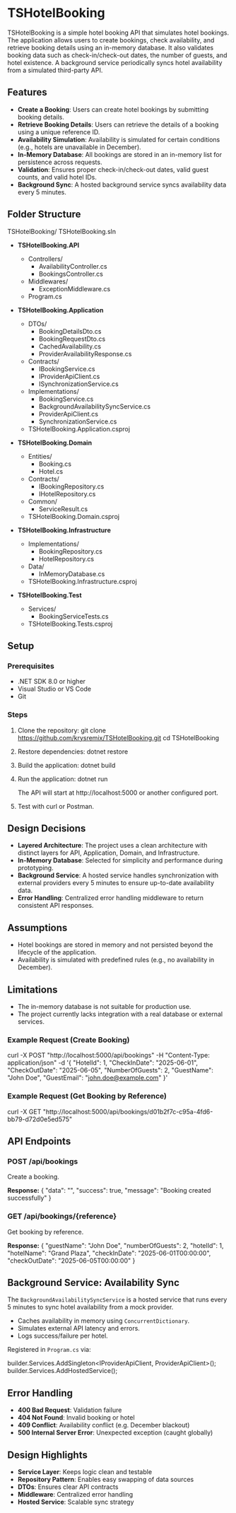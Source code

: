 # TSHotelBooking

TSHotelBooking is a simple hotel booking API that simulates hotel bookings. The application allows users to create bookings, check availability, and retrieve booking details using an in-memory database. It also validates booking data such as check-in/check-out dates, the number of guests, and hotel existence. A background service periodically syncs hotel availability from a simulated third-party API.

## Features

- **Create a Booking**: Users can create hotel bookings by submitting booking details.
- **Retrieve Booking Details**: Users can retrieve the details of a booking using a unique reference ID.
- **Availability Simulation**: Availability is simulated for certain conditions (e.g., hotels are unavailable in December).
- **In-Memory Database**: All bookings are stored in an in-memory list for persistence across requests.
- **Validation**: Ensures proper check-in/check-out dates, valid guest counts, and valid hotel IDs.
- **Background Sync**: A hosted background service syncs availability data every 5 minutes.

## Folder Structure

TSHotelBooking/
TSHotelBooking.sln

- **TSHotelBooking.API**
  - Controllers/
    - AvailabilityController.cs 
    - BookingsController.cs
  - Middlewares/
    - ExceptionMiddleware.cs
  - Program.cs

- **TSHotelBooking.Application**
  - DTOs/
    - BookingDetailsDto.cs
    - BookingRequestDto.cs
    - CachedAvailability.cs
    - ProviderAvailabilityResponse.cs
  - Contracts/
    - IBookingService.cs
    - IProviderApiClient.cs
    - ISynchronizationService.cs
  - Implementations/
    - BookingService.cs
    - BackgroundAvailabilitySyncService.cs
    - ProviderApiClient.cs
    - SynchronizationService.cs
  - TSHotelBooking.Application.csproj

- **TSHotelBooking.Domain**
  - Entities/
    - Booking.cs
    - Hotel.cs
  - Contracts/
    - IBookingRepository.cs
    - IHotelRepository.cs
  - Common/
    - ServiceResult.cs
  - TSHotelBooking.Domain.csproj

- **TSHotelBooking.Infrastructure**
  - Implementations/
    - BookingRepository.cs
    - HotelRepository.cs
  - Data/
    - InMemoryDatabase.cs
  - TSHotelBooking.Infrastructure.csproj

- **TSHotelBooking.Test**
  - Services/
    - BookingServiceTests.cs
  - TSHotelBooking.Tests.csproj

## Setup

### Prerequisites

- .NET SDK 8.0 or higher
- Visual Studio or VS Code
- Git

### Steps

1. Clone the repository:
   git clone https://github.com/krysremix/TSHotelBooking.git
   cd TSHotelBooking

2. Restore dependencies:
   dotnet restore

3. Build the application:
   dotnet build

4. Run the application:
   dotnet run

   The API will start at http://localhost:5000 or another configured port.

5. Test with curl or Postman.

## Design Decisions

- **Layered Architecture**: The project uses a clean architecture with distinct layers for API, Application, Domain, and Infrastructure.
- **In-Memory Database**: Selected for simplicity and performance during prototyping.
- **Background Service**: A hosted service handles synchronization with external providers every 5 minutes to ensure up-to-date availability data.
- **Error Handling**: Centralized error handling middleware to return consistent API responses.

## Assumptions

- Hotel bookings are stored in memory and not persisted beyond the lifecycle of the application.
- Availability is simulated with predefined rules (e.g., no availability in December).

## Limitations

- The in-memory database is not suitable for production use.
- The project currently lacks integration with a real database or external services.

### Example Request (Create Booking)

curl -X POST "http://localhost:5000/api/bookings" -H "Content-Type: application/json" -d '{
  "HotelId": 1,
  "CheckInDate": "2025-06-01",
  "CheckOutDate": "2025-06-05",
  "NumberOfGuests": 2,
  "GuestName": "John Doe",
  "GuestEmail": "john.doe@example.com"
}'

### Example Request (Get Booking by Reference)

curl -X GET "http://localhost:5000/api/bookings/d01b2f7c-c95a-4fd6-bb79-d72d0e5ed575"

## API Endpoints

### POST /api/bookings
Create a booking.

**Response:**
{ "data": "<reference-id>", "success": true, "message": "Booking created successfully" }

### GET /api/bookings/{reference}
Get booking by reference.

**Response:**
{
  "guestName": "John Doe",
  "numberOfGuests": 2,
  "hotelId": 1,
  "hotelName": "Grand Plaza",
  "checkInDate": "2025-06-01T00:00:00",
  "checkOutDate": "2025-06-05T00:00:00"
}

## Background Service: Availability Sync

The `BackgroundAvailabilitySyncService` is a hosted service that runs every 5 minutes to sync hotel availability from a mock provider.

- Caches availability in memory using `ConcurrentDictionary`.
- Simulates external API latency and errors.
- Logs success/failure per hotel.

Registered in `Program.cs` via:

builder.Services.AddSingleton<IProviderApiClient, ProviderApiClient>();
builder.Services.AddHostedService<BackgroundAvailabilitySyncService>();

## Error Handling

- **400 Bad Request**: Validation failure
- **404 Not Found**: Invalid booking or hotel
- **409 Conflict**: Availability conflict (e.g. December blackout)
- **500 Internal Server Error**: Unexpected exception (caught globally)

## Design Highlights

- **Service Layer**: Keeps logic clean and testable
- **Repository Pattern**: Enables easy swapping of data sources
- **DTOs**: Ensures clear API contracts
- **Middleware**: Centralized error handling
- **Hosted Service**: Scalable sync strategy
